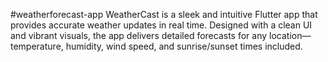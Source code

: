 #weatherforecast-app
WeatherCast is a sleek and intuitive Flutter app that provides accurate weather updates in real time. Designed with a clean UI and vibrant visuals, the app delivers detailed forecasts for any location—temperature, humidity, wind speed, and sunrise/sunset times included.
